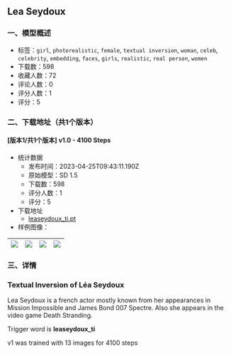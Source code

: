 ## Lea Seydoux
### 一、模型概述

- 标签：`girl`, `photorealistic`, `female`, `textual inversion`, `woman`, `celeb`, `celebrity`, `embedding`, `faces`, `girls`, `realistic`, `real person`, `women`
- 下载数：598
- 收藏人数：72
- 评论人数：0
- 评分人数：1
- 评分：5

### 二、下载地址（共1个版本）

#### [版本1/共1个版本] v1.0 - 4100 Steps

- 统计数据
  - 发布时间：2023-04-25T09:43:11.190Z
  - 原始模型：SD 1.5
  - 下载数：598
  - 评分人数：1
  - 评分：5
- 下载地址
  - [leaseydoux_ti.pt](https://civitai.com/api/download/models/54886)
- 样例图像：

| <img src="https://image.civitai.com/xG1nkqKTMzGDvpLrqFT7WA/d122985a-8b98-4265-5199-866c0e525100/width=450/593693.jpeg" /> | <img src="https://image.civitai.com/xG1nkqKTMzGDvpLrqFT7WA/b216346a-6524-4fc0-fe20-dab79a0cdc00/width=450/593688.jpeg" /> | <img src="https://image.civitai.com/xG1nkqKTMzGDvpLrqFT7WA/b72c6da7-9dea-4d58-9cf3-b86a95103200/width=450/593689.jpeg" /> | <img src="https://image.civitai.com/xG1nkqKTMzGDvpLrqFT7WA/dcc3cba7-d71a-44a3-2779-a4bac8d93200/width=450/593690.jpeg" /> |
| ---- | ---- | ---- | ---- |


### 三、详情
<h3>Textual Inversion of Léa Seydoux</h3><p>Lea Seydoux is a french actor mostly known from her appearances in Mission Impossible and James Bond 007 Spectre. Also she appears in the video game Death Stranding.</p><p></p><p>Trigger word is <strong>leaseydoux_ti</strong></p><p></p><p>v1 was trained with 13 images for 4100 steps</p>